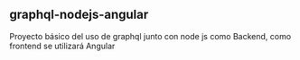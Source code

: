 ## graphql-nodejs-angular
Proyecto básico del uso de graphql junto con node js como Backend, como frontend se utilizará Angular
